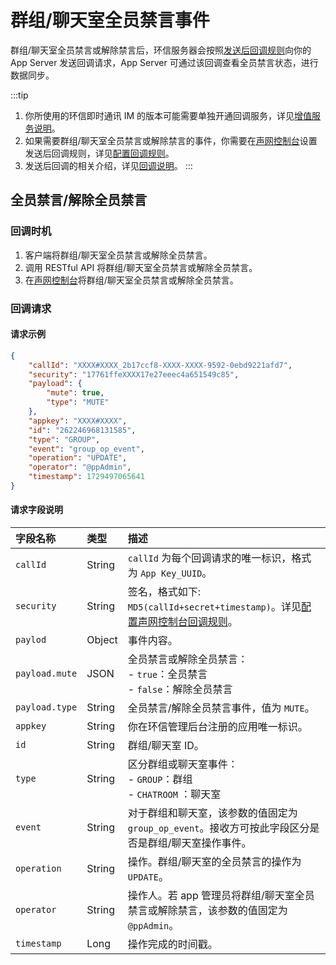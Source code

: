 # 群组/聊天室全员禁言事件 

群组/聊天室全员禁言或解除禁言后，环信服务器会按照[发送后回调规则](/product/enable_and_configure_IM.html#配置回调规则)向你的 App Server 发送回调请求，App Server 可通过该回调查看全员禁言状态，进行数据同步。

:::tip
1. 你所使用的环信即时通讯 IM 的版本可能需要单独开通回调服务，详见[增值服务说明](/product/pricing.html#增值服务费用)。
2. 如果需要群组/聊天室全员禁言或解除禁言的事件，你需要在[声网控制台](https://console.shengwang.cn/overview)设置发送后回调规则，详见[配置回调规则](/product/enable_and_configure_IM.html#配置回调规则)。
3. 发送后回调的相关介绍，详见[回调说明](/docs/sdk/server-side/callback_postsending.html)。
:::

## 全员禁言/解除全员禁言

### 回调时机

1. 客户端将群组/聊天室全员禁言或解除全员禁言。
2. 调用 RESTful API 将群组/聊天室全员禁言或解除全员禁言。
3. 在[声网控制台](https://console.shengwang.cn/overview)将群组/聊天室全员禁言或解除全员禁言。
 
### 回调请求

#### 请求示例

```json
{
	"callId": "XXXX#XXXX_2b17ccf8-XXXX-XXXX-9592-0ebd9221afd7",
	"security": "17761ffeXXXX17e27eeec4a651549c85",
	"payload": {
		"mute": true,
		"type": "MUTE"
	},
	"appkey": "XXXX#XXXX",
	"id": "262246968131585",
	"type": "GROUP",
	"event": "group_op_event",
	"operation": "UPDATE",
	"operator": "@ppAdmin",
	"timestamp": 1729497065641
}
```

#### 请求字段说明

| 字段名称         | 类型   | 描述                                                         |
| :------------- | :----- | :----------------------------------------------------------- |
| `callId`       | String | `callId` 为每个回调请求的唯一标识，格式为 `App Key_UUID`。      |
| `security`     | String | 签名，格式如下: `MD5(callId+secret+timestamp)`。详见[配置声网控制台回调规则](/product/enable_and_configure_IM.html#配置回调规则)。|
| `paylod`       | Object | 事件内容。                                                     |
| `payload.mute` | JSON   | 全员禁言或解除全员禁言：<br/> - `true`：全员禁言 <br/> - `false`：解除全员禁言 | 
| `payload.type` | String | 全员禁言/解除全员禁言事件，值为 `MUTE`。        |
| `appkey`       | String | 你在环信管理后台注册的应用唯一标识。                           |
| `id`           | String | 群组/聊天室 ID。                                                |
| `type`         | String | 区分群组或聊天室事件：<br/> - `GROUP`：群组 <br/> - `CHATROOM` ：聊天室     |
| `event`        | String | 对于群组和聊天室，该参数的值固定为 `group_op_event`。接收方可按此字段区分是否是群组/聊天室操作事件。 |
| `operation`    | String | 操作。群组/聊天室的全员禁言的操作为 `UPDATE`。 |
| `operator`     | String | 操作人。若 app 管理员将群组/聊天室全员禁言或解除禁言，该参数的值固定为 `@ppAdmin`。     |
| `timestamp`    | Long   | 操作完成的时间戳。  |















